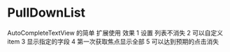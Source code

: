 # PullDownList
AutoCompleteTextView 的简单 扩展使用
效果 1 设置 列表不消失
    2 可以自定义item
    3 显示指定的字段
    4 第一次获取焦点显示全部
    5 可以达到预期的点击消失
